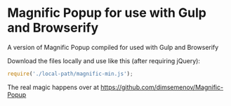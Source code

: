 # Magnific Popup for use with Gulp and Browserify
A version of Magnific Popup compiled for used with Gulp and Browserify

Download the files locally and use like this (after requiring jQuery):

```javascript
require('./local-path/magnific-min.js');
```

The real magic happens over at https://github.com/dimsemenov/Magnific-Popup
